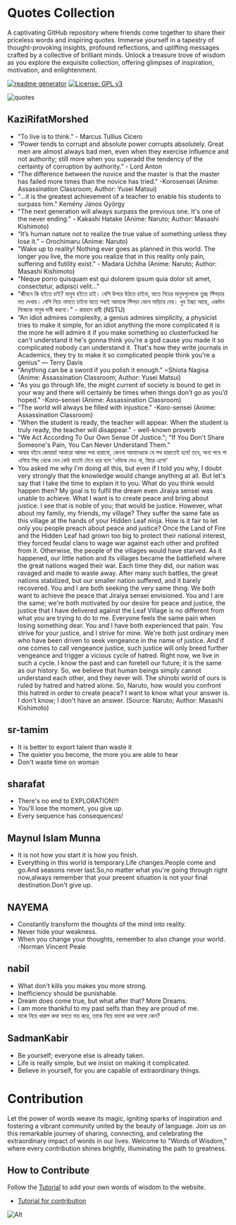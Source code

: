  # Quotes Collection

 A captivating GitHub repository where friends come together to share their priceless words and inspiring quotes. Immerse yourself in a tapestry of thought-provoking insights, profound reflections, and uplifting messages crafted by a collective of brilliant minds. Unlock a treasure trove of wisdom as you explore the exquisite collection, offering glimpses of inspiration, motivation, and enlightenment. 

 [![readme generator](https://github.com/SharafatKarim/quotes/actions/workflows/action.yml/badge.svg)](https://github.com/SharafatKarim/quotes/actions/workflows/action.yml)
 [![License: GPL v3](https://img.shields.io/badge/License-GPLv3-blue.svg)](https://www.gnu.org/licenses/gpl-3.0)

 ![quotes](https://socialify.git.ci/SharafatKarim/quotes/image?description=1&forks=1&issues=1&language=1&name=1&pattern=Circuit%20Board&pulls=1&stargazers=1&theme=Auto)

## KaziRifatMorshed
- "To live is to think." - Marcus Tullius Cicero
- “Power tends to corrupt and absolute power corrupts absolutely. Great men are almost always bad men, even when they exercise influence and not authority; still more when you superadd the tendency of the certainty of corruption by authority.” - Lord Anton
- "The difference between the novice and the master is that the master has failed more times than the novice has tried." -Korosensei (Anime: Assassination Classroom; Author: Yusei Matsui)
- "...it is the greatest achievement of a teacher to enable his students to surpass him." Kemény János György
- "The next generation will always surpass the previous one. It's one of the never ending." - Kakashi Hatake (Anime: Naruto; Author: Masashi Kishimoto)
- “It’s human nature not to realize the true value of something unless they lose it.” – Orochimaru (Anime: Naruto)
- "Wake up to reality! Nothing ever goes as planned in this world. The longer you live, the more you realize that in this reality only pain, suffering and futility exist." - Madara Uchiha (Anime: Naruto; Author: Masashi Kishimoto)
- "Neque porro quisquam est qui dolorem ipsum quia dolor sit amet, consectetur, adipisci velit..." <!--"There is no one who loves pain itself, who seeks after it and wants to have it, simply because it is pain..."-->
- "জীবনে কি হইতে চাই? মানুষ হইতে চাই। বেশি উপরে উঠতে চাইনা, যাতে নিচের মানুষগুলোকে তুচ্ছ পিঁপড়ার মত দেখায়। বেশি নিচে নামতে চাইনা যাতে সবাই আমাকে পিঁপড়া ভেবে মাড়িয়ে দেয়। খুব ইচ্ছা আছে, একদিন নিজেকে মানুষ দাবী করবো।" - রায়হান রাহী (NSTU)
- “An idiot admires complexity, a genius admires simplicity, a physicist tries to make it simple, for an idiot anything the more complicated it is the more he will admire it if you make something so clusterfucked he can't understand it he's gonna think you're a god cause you made it so complicated nobody can understand it. That's how they write journals in Academics, they try to make it so complicated people think you're a genius” ― Terry Davis
- "Anything can be a sword if you polish it enough." ~Shiota Nagisa (Anime: Assassination Classroom; Author: Yusei Matsui)
- "As you go through life, the might current of society is bound to get in your way and there will certainly be times when things don’t go as you’d hoped." -Koro-sensei (Anime: Assassination Classroom)
- "The world will always be filled with injustice." -Koro-sensei (Anime: Assassination Classroom)
- "When the student is ready, the teacher will appear. When the student is truly ready, the teacher will disappear." - well-known proverb
- "We Act According To Our Own Sense Of Justice."; "If You Don't Share Someone's Pain, You Can Never Understand Them."
- আবার বইবে জোয়ার! আবারো আমরা পথা হারাবো, কেননা আমাদেরকে যে পথ হারাতেই হবে! তবে, অন্য পথে পা এগিয়ে পিছ থেকে যেন কেউ হাতটা টেনে ধরে বলে 'ওদিকে যেও না, ফিরে এসো' <!--যখন বিবেক বিশ্রাম নিবে কিংবা পালিয়ে যাব;, তখন ব্রেন/মন বলবে এটা বল, এটা করো, এটা করলেই জিতে যাবা, এটাতেই শান্তি, তখন আমরা সে পথে পা বাড়াই বা সেটা করে/বলে বসি। আমাদের আশাপাশে যেন আমাদের অন্তত একজন বিশ্বস্ত কেউ থাকে যারা ভুল করলে ভুল ধরিয়ে দিবে, ভুল পথে পা বাড়ালে আমাদেরকে সাবধান করে দেবে। এটা হতে পারে মা, বাবা, আপনা ভাই-বোন, কাজিন(হিতাকাঙ্ক্ষী), বিশ্বস্ত সহচর, "বন্ধু", সেকেন্ড হাফ, এমনকি আপন সন্তান! কেননা, ভুল করার সময় ব্রেন সেটাকে ভুল হিসেবে দেখে না, কেউ সতর্ক করলে হুশ হয়। এই এক্সপ্লেনেশনটা কমেন্ট করে মেইন মার্কডাউন থেকে হাইড করে রাখলাম। কেউ এই লাইনটা ভালোভাবে বুঝলে বা মুক্তবুদ্ধির চর্চা করলে আমার কথা ভালোভাবেই ধরতে পারবে, নইলে .md না দেখে আগ্রহী হয়ে এই সোর্স কোড এ ঢু মারলে .txt তে লুক্কয়িত এই এক্সপ্লেনেশন দেখবে। দিনশেষে আমরা সবাই দোষে-গুণে-ত্রুটিতে-সীমাবদ্ধ মানুষ, আমরা ভুল করবই, আমাদের দ্বারা ভুল হবেই, আমরা বারে বারে ভুল করব আর বার বার অনুতপ্ত হব, আবার ভুল করব, আমরা এসবের ঊর্ধে নই। সারকথাঃ নিজে ভুল করলে অন্যকেউ যেন ভুল ধরিয়ে শুধরে দেয়,নিজের ভুল মেনে নেব, অন্য কেউ ভুল করতে গেলে আমরা তা ধরিয়ে দেব, পরষ্পরের প্রতি কোমল হব। এটা ছিলো আমার নিজের ভাবনা থেকে নিজের করা একটা উক্তি, আমি বস্তুত এক ক্ষুদ্র প্রাণী, তবুও এতো লেখা কোনো Homo sapiens খুজে বের করে পড়ে থাকলে তাকে আন্তরিক ধন্যবাদ; ইতি- কাজী রিফাত মোর্শেদ 1238AM(+06Dahka)9Aug2023--> 
- You asked me why I'm doing all this, but even if I told you why, I doubt very strongly that the knowledge would change anything at all. But let's say that I take the time to explain it to you. What do you think would happen then? My goal is to fulfil the dream even Jiraiya sensei was unable to achieve. What I want is to create peace and bring about justice. I see that is noble of you; that would be justice. However, what about my family, my friends, my village? They suffer the same fate as this village at the hands of your Hidden Leaf ninja. How is it fair to let only you people preach about peace and justice? Once the Land of Fire and the Hidden Leaf had grown too big to protect their national interest, they forced feudal clans to wage war against each other and profited from it. Otherwise, the people of the villages would have starved. As it happened, our little nation and its villages became the battlefield where the great nations waged their war. Each time they did, our nation was ravaged and made to waste away. After many such battles, the great nations stabilized, but our smaller nation suffered, and it barely recovered. You and I are both seeking the very same thing. We both want to achieve the peace that Jiraiya sensei envisioned. You and I are the same; we're both motivated by our desire for peace and justice, the justice that I have delivered against the Leaf Village is no different from what you are trying to do to me. Everyone feels the same pain when losing something dear. You and I have both experienced that pain. You strive for your justice, and I strive for mine. We're both just ordinary men who have been driven to seek vengeance in the name of justice. And if one comes to call vengeance justice, such justice will only breed further vengeance and trigger a vicious cycle of hatred. Right now, we live in such a cycle. I know the past and can foretell our future; it is the same as our history. So, we believe that human beings simply cannot understand each other, and they never will. The shinobi world of ours is ruled by hatred and hatred alone. So, Naruto, how would you confront this hatred in order to create peace? I want to know what your answer is. I don't know; I don't have an answer. (Source: Naruto; Author: Masashi Kishimoto)

## sr-tamim
- It is better to export talent than waste it
- The quieter you become, the more you are able to hear
- Don't waste time on woman

## sharafat
- There's no end to EXPLORATION!!!
- You'll lose the moment, you give up.
- Every sequence has consequences! 

## Maynul Islam Munna
- It is not how you start it is how you finish.
- Everything in this world is temporary.Life changes.People come and go.And seasons never last.So,no matter what you're going through right now,always remember that your present situation is not your final destination.Don't give up.

## NAYEMA
-  Constantly transform the thoughts of the mind into reality.
-  Never hide your weakness.
-  When you change your thoughts, remember to also change your world. -Norman Vincent Peale

## nabil
- What don't kills you makes you more strong.
- Inefficiency should be punishable.
- Dream does come true, but what after that? More Dreams.
- I am more thankful to my past selfs than they are proud of me.
- যাকে নিয়ে খারাপ কথা বলতে ভয় করে, তাকে নিয়ে ভালো কথা বলবো কেন?

## SadmanKabir
- Be yourself; everyone else is already taken.
- Life is really simple, but we insist on making it complicated.
- Believe in yourself, for you are capable of extraordinary things.

# Contribution

Let the power of words weave its magic, igniting sparks of inspiration and fostering a vibrant community united by the beauty of language. Join us on this remarkable journey of sharing, connecting, and celebrating the extraordinary impact of words in our lives. Welcome to "Words of Wisdom," where every contribution shines brightly, illuminating the path to greatness.

## How to Contribute
Follow the [Tutorial](tutorial.md) to add your own words of wisdom to the website.
- [Tutorial for contribution](tutorial.md)

![Alt](https://repobeats.axiom.co/api/embed/f3297de60f19e6a1980b69d2f3301fefa015d428.svg "Repobeats analytics image")